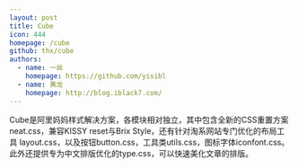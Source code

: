 ```yaml
---
layout: post
title: Cube
icon: 444
homepage: /cube
github: thx/cube
authors:
  - name: 一丝
    homepage: https://github.com/yisibl
  - name: 黄龙
    homepage: http://blog.iblack7.com/
---
```


Cube是阿里妈妈样式解决方案，各模块相对独立，其中包含全新的CSS重置方案 neat.css，兼容KISSY reset与Brix Style，还有针对淘系网站专门优化的布局工具 layout.css，以及按钮button.css，工具类utils.css，图标字体iconfont.css。此外还提供专为中文排版优化的type.css，可以快速美化文章的排版。
